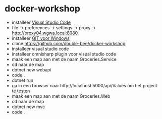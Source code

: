# docker-workshop
- installeer [Visual Studio Code](https://code.visualstudio.com/download)
- file -> preferences -> settings -> proxy -> http://proxy04.wgwa.local:8080
- installeer [GIT voor Windows](https://git-scm.com/download/win)
- clone https://github.com/double-bee/docker-workshop
- installeer visual studio code
- installeer omnisharp plugin voor visual studio code
- maak een map aan met de naam Groceries.Service
- cd naar de map
- dotnet new webapi
- code .
- dotnet run
- ga in een browser naar http://localhost:5000/api/Values om het project te testen
- maak een map aan met de naam Groceries.Web
- cd naar de map
- dotnet new mvc
- code .
